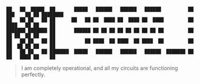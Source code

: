```
██   ██  █████  ██       █████   ██████   ██████   ██████          ██ ███    ██ ██ ████████ 
██   ██ ██   ██ ██      ██   ██ ██  ████ ██  ████ ██  ████         ██ ████   ██ ██    ██    
███████ ███████ ██       ██████ ██ ██ ██ ██ ██ ██ ██ ██ ██         ██ ██ ██  ██ ██    ██    
██   ██ ██   ██ ██           ██ ████  ██ ████  ██ ████  ██         ██ ██  ██ ██ ██    ██    
██   ██ ██   ██ ███████  █████   ██████   ██████   ██████  ███████ ██ ██   ████ ██    ██    
```

> I am completely operational, and all my circuits are functioning perfectly.


